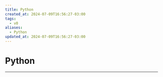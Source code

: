 ```yaml
---
title: Python
created_at: 2024-07-09T16:56:27-03:00
tags:
  - v0
aliases:
  - Python
updated_at: 2024-07-09T16:56:27-03:00
---
```

# Python
---

